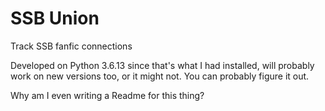 # SSB Union
Track SSB fanfic connections

Developed on Python 3.6.13 since that's what I had installed, will probably work on new versions too, or it might not. You can probably figure it out.  

Why am I even writing a Readme for this thing?
